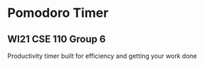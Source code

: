 # Pomodoro Timer
## WI21 CSE 110 Group 6
Productivity timer built for efficiency and getting your work done
